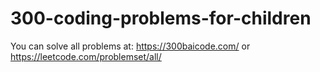 # 300-coding-problems-for-children
You can solve all problems at: https://300baicode.com/ or https://leetcode.com/problemset/all/
